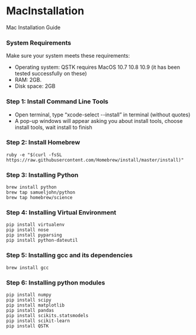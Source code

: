 # MacInstallation
Mac Installation Guide

### System Requirements
Make sure your system meets these requirements:
  - Operating system: QSTK requires MacOS 10.7 10.8 10.9 (it has been tested successfully on these)
  - RAM: 2GB.
  - Disk space: 2GB

### Step 1: Install Command Line Tools
  - Open terminal, type “xcode-select --install” in terminal (without quotes)
  - A pop-up windows will appear asking you about install tools, choose install tools, wait install to finish

### Step 2: Install Homebrew

  ```
  ruby -e "$(curl -fsSL https://raw.githubusercontent.com/Homebrew/install/master/install)"
  ```

### Step 3: Installing Python
    
  ```
  brew install python
  brew tap samueljohn/python
  brew tap homebrew/science
  ```
  
### Step 4: Installing Virtual Environment

  ```
  pip install virtualenv
  pip install nose
  pip install pyparsing
  pip install python-dateutil
  ```

### Step 5: Installing gcc and its dependencies

  ```
  brew install gcc
  ```

### Step 6: Installing python modules

  ```
  pip install numpy
  pip install scipy
  pip install matplotlib
  pip install pandas
  pip install scikits.statsmodels
  pip install scikit-learn
  pip install QSTK
  ```
